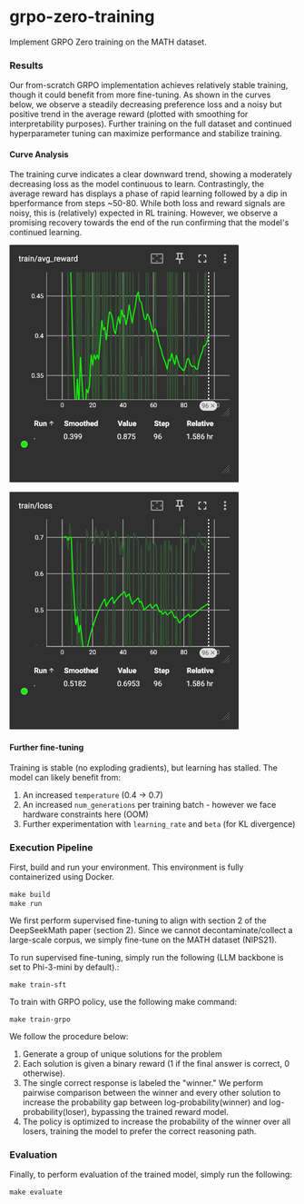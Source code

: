 # grpo-zero-training
Implement GRPO Zero training on the MATH dataset.

### Results

Our from-scratch GRPO implementation achieves relatively stable training, though it could benefit from more fine-tuning. As shown in the curves below, we observe a steadily decreasing preference loss and a noisy but positive trend in the average reward (plotted with smoothing for interpretability purposes). Further training on the full dataset and continued hyperparameter tuning can maximize performance and stabilize training.

#### Curve Analysis

The training curve indicates a clear downward trend, showing a moderately decreasing loss as the model continuous to learn. Contrastingly, the average reward has displays a phase of rapid learning followed by a dip in bperformance from steps ~50-80. While both loss and reward signals are noisy, this is (relatively) expected in RL training. However, we observe a promising recovery towards the end of the run confirming that the model's continued learning.

![train/avg_reward](imgs/reward_curve.png)

![train/loss](imgs/loss_curve.png)

#### Further fine-tuning

Training is stable (no exploding gradients), but learning has stalled. The model can likely benefit from:

1. An increased `temperature` (0.4 -> 0.7)
2. An increased `num_generations` per training batch - however we face hardware constraints here (OOM)
3. Further experimentation with `learning_rate` and `beta` (for KL divergence)

### Execution Pipeline

First, build and run your environment. This environment is fully containerized using Docker.

```
make build
make run
```

We first perform supervised fine-tuning to align with section 2 of the DeepSeekMath paper (section 2).
Since we cannot decontaminate/collect a large-scale corpus, we simply fine-tune on the MATH dataset (NIPS21).

To run supervised fine-tuning, simply run the following
(LLM backbone is set to Phi-3-mini by default).:

```
make train-sft
```

To train with GRPO policy, use the following make command:

```
make train-grpo
```

We follow the procedure below:
1. Generate a group of unique solutions for the problem
2. Each solution is given a binary reward (1 if the final answer is correct, 0 otherwise).
3. The single correct response is labeled the "winner." We perform pairwise comparison between the winner and every other solution to increase the probability gap between log-probability(winner) and log-probability(loser), bypassing the trained reward model.
4. The policy is optimized to increase the probability of the winner over all losers, training the model to prefer the correct reasoning path.

### Evaluation

Finally, to perform evaluation of the trained model, simply run the following:

```
make evaluate
```